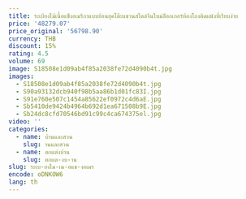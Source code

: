 ```yaml
---
title: ระเบียงไม้เนื้อแข็งอเมริกาแบบย้อนยุคโต๊ะแขวนสไตล์จีนใหม่ล็อกเกอร์ห้องโถงติดผนังที่เรียบง่าย
price: '48279.07'
price_original: '56798.90'
currency: THB
discount: 15%
rating: 4.5
volume: 69
image: S18508e1d09ab4f85a2038fe72d4090b4t.jpg
images:
  - S18508e1d09ab4f85a2038fe72d4090b4t.jpg
  - S90a93132dcb940f98b5aa86b1d01fc83I.jpg
  - S91e760e507c1454a85622ef0972c4d6aE.jpg
  - Sb5410de9424b4964b692d1ea671508b9E.jpg
  - Sb24dc8cfd70546bd91c99c4ca674375el.jpg
video: ''
categories:
  - name: บ้านและสวน
    slug: านและสวน
  - name: ตกแต่งบ้าน
    slug: ตกแต-งบ-าน
slug: ระเบ-ยงไม-เน-อแข-งอเมร
encode: oDNKOW6
lang: th
---
```

  